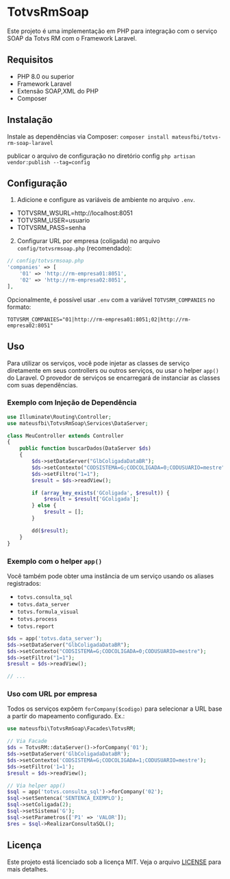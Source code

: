 # TotvsRmSoap

Este projeto é uma implementação em PHP para integração com o serviço SOAP da Totvs RM com o Framework Laravel.

## Requisitos

- PHP 8.0 ou superior
- Framework Laravel
- Extensão SOAP,XML do PHP
- Composer

## Instalação
Instale as dependências via Composer:
```composer install mateusfbi/totvs-rm-soap-laravel```

publicar o arquivo de configuração no diretório config
```php artisan vendor:publish --tag=config```

## Configuração

1. Adicione e configure as variáveis de ambiente no arquivo `.env`.
- TOTVSRM_WSURL=http://localhost:8051
- TOTVSRM_USER=usuario
- TOTVSRM_PASS=senha

2. Configurar URL por empresa (coligada) no arquivo `config/totvsrmsoap.php` (recomendado):

```php
// config/totvsrmsoap.php
'companies' => [
    '01' => 'http://rm-empresa01:8051',
    '02' => 'http://rm-empresa02:8051',
],
```

Opcionalmente, é possível usar `.env` com a variável `TOTVSRM_COMPANIES` no formato:

```
TOTVSRM_COMPANIES="01|http://rm-empresa01:8051;02|http://rm-empresa02:8051"
```

## Uso

Para utilizar os serviços, você pode injetar as classes de serviço diretamente em seus controllers ou outros serviços, ou usar o helper `app()` do Laravel. O provedor de serviços se encarregará de instanciar as classes com suas dependências.

### Exemplo com Injeção de Dependência

```php
use Illuminate\Routing\Controller;
use mateusfbi\TotvsRmSoap\Services\DataServer;

class MeuController extends Controller
{
    public function buscarDados(DataServer $ds)
    {
        $ds->setDataServer("GlbColigadaDataBR");
        $ds->setContexto("CODSISTEMA=G;CODCOLIGADA=0;CODUSUARIO=mestre");
        $ds->setFiltro("1=1");
        $result = $ds->readView();

        if (array_key_exists('GColigada', $result)) {
            $result = $result['GColigada'];
        } else {
            $result = [];
        }

        dd($result);
    }
}
```

### Exemplo com o helper `app()`

Você também pode obter uma instância de um serviço usando os aliases registrados:

- `totvs.consulta_sql`
- `totvs.data_server`
- `totvs.formula_visual`
- `totvs.process`
- `totvs.report`

```php
$ds = app('totvs.data_server');
$ds->setDataServer("GlbColigadaDataBR");
$ds->setContexto("CODSISTEMA=G;CODCOLIGADA=0;CODUSUARIO=mestre");
$ds->setFiltro("1=1");
$result = $ds->readView();

// ...
```

### Uso com URL por empresa

Todos os serviços expõem `forCompany($codigo)` para selecionar a URL base a partir do mapeamento configurado. Ex.:

```php
use mateusfbi\TotvsRmSoap\Facades\TotvsRM;

// Via Facade
$ds = TotvsRM::dataServer()->forCompany('01');
$ds->setDataServer('GlbColigadaDataBR');
$ds->setContexto('CODSISTEMA=G;CODCOLIGADA=1;CODUSUARIO=mestre');
$ds->setFiltro('1=1');
$result = $ds->readView();

// Via helper app()
$sql = app('totvs.consulta_sql')->forCompany('02');
$sql->setSentenca('SENTENCA_EXEMPLO');
$sql->setColigada(2);
$sql->setSistema('G');
$sql->setParametros(['P1' => 'VALOR']);
$res = $sql->RealizarConsultaSQL();
```

## Licença

Este projeto está licenciado sob a licença MIT. Veja o arquivo [LICENSE](LICENSE) para mais detalhes.